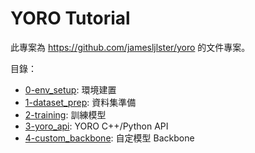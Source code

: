 # YORO Tutorial

此專案為 <https://github.com/jamesljlster/yoro> 的文件專案。

目錄：

-   [0-env_setup](0-env_setup): 環境建置
-   [1-dataset_prep](1-dataset_prep): 資料集準備
-   [2-training](2-training): 訓練模型
-   [3-yoro_api](3-yoro_api): YORO C++/Python API
-   [4-custom_backbone](4-custom_backbone): 自定模型 Backbone

